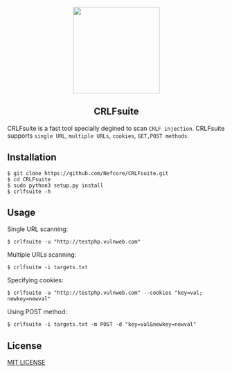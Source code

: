 <p align="center"><img src="https://github.com/Nefcore/CRLFsuite/blob/main/static/crlfsuite_logo.png" height="200"/></p>
<h2 align="center">CRLFsuite</h2>

CRLFsuite is a fast tool specially degined to scan `CRLF injection`. CRLFsuite supports `single URL`, `multiple URLs`, `cookies`, `GET,POST methods`.

## Installation

```
$ git clone https://github.com/Nefcore/CRLFsuite.git
$ cd CRLFsuite
$ sudo python3 setup.py install
$ crlfsuite -h
```
## Usage

Single URL scanning:

```
$ crlfsuite -u "http://testphp.vulnweb.com"
```

Multiple URLs scanning:

```
$ crlfsuite -i targets.txt
```

Specifying cookies:

```
$ crlfsuite -u "http://testphp.vulnweb.com" --cookies "key=val; newkey=newval"
```

Using POST method:

```
$ crlfsuite -i targets.txt -m POST -d "key=val&newkey=newval"
```

## License

<a href="https://github.com/Nefcore/CRLFsuite/blob/main/LICENSE">MIT LICENSE</a>
